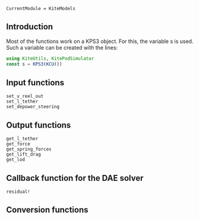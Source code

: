 ```@meta
CurrentModule = KiteModels
```
## Introduction
Most of the functions work on a KPS3 object. For this, the variable s is used.
Such a variable can be created with the lines:
```julia
using KiteUtils, KitePodSimulator
const s = KPS3(KCU())
```

## Input functions
```@docs
set_v_reel_out
set_l_tether
set_depower_steering
```

## Output functions
```@docs
get_l_tether
get_force
get_spring_forces
get_lift_drag
get_lod
```

## Callback function for the DAE solver
```@docs
residual!
```

## Conversion functions

